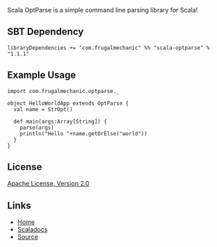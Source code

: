 Scala OptParse is a simple command line parsing library for Scala!

SBT Dependency
--------------
    libraryDependencies += "com.frugalmechanic" %% "scala-optparse" % "1.1.1"

Example Usage
-------------
    import com.frugalmechanic.optparse._

    object HelloWorldApp extends OptParse {
      val name = StrOpt()

      def main(args:Array[String]) {
        parse(args)
        println("Hello "+name.getOrElse("world"))
      }
    }

License
-------

[Apache License, Version 2.0](http://www.apache.org/licenses/LICENSE-2.0.txt)

Links
-----

* [Home](http://frugalmechanic.github.com/scala-optparse)
* [Scaladocs](http://frugalmechanic.github.com/scala-optparse/scaladocs/1.1.1#com.frugalmechanic.optparse.OptParse)
* [Source](https://github.com/frugalmechanic/scala-optparse)